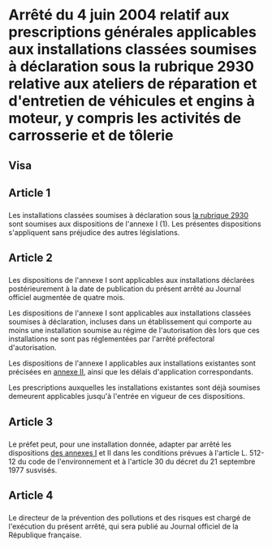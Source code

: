 # Arrêté du 4 juin 2004 relatif aux prescriptions générales applicables aux installations classées soumises à déclaration sous la rubrique 2930 relative aux ateliers de réparation et d'entretien de véhicules et engins à moteur, y compris les activités de carrosserie et de tôlerie

## Visa

## Article 1

### 



Les installations classées soumises à déclaration sous [la rubrique 2930](https://aida.ineris.fr/consultation_document/10777) sont soumises aux dispositions de l'annexe I (1). Les présentes dispositions s'appliquent sans préjudice des autres législations.

## Article 2

### 



Les dispositions de l'annexe I sont applicables aux installations déclarées postérieurement à la date de publication du présent arrêté au Journal officiel augmentée de quatre mois.

Les dispositions de l'annexe I sont applicables aux installations classées soumises à déclaration, incluses dans un établissement qui comporte au moins une installation soumise au régime de l'autorisation dès lors que ces installations ne sont pas réglementées par l'arrêté préfectoral d'autorisation.

Les dispositions de l'annexe I applicables aux installations existantes sont précisées en [annexe II](#annexe-ii-:-dispositions-applicables-aux-installations-existantes), ainsi que les délais d'application correspondants.

Les prescriptions auxquelles les installations existantes sont déjà soumises demeurent applicables jusqu'à l'entrée en vigueur de ces dispositions.

## Article 3

### 



Le préfet peut, pour une installation donnée, adapter par arrêté les dispositions [des annexes I](#annexe-i-:-prescriptions-générales-applicables-et-faisant-l’objet-du-contrôle-périodique-applicables-aux-installations-classées-soumises-à-déclaration-sous-la-rubrique-n°2930) et II dans les conditions prévues à l'article L. 512-12 du code de l'environnement et à l'article 30 du décret du 21 septembre 1977 susvisés.

## Article 4

### 



Le directeur de la prévention des pollutions et des risques est chargé de l'exécution du présent arrêté, qui sera publié au Journal officiel de la République française.
